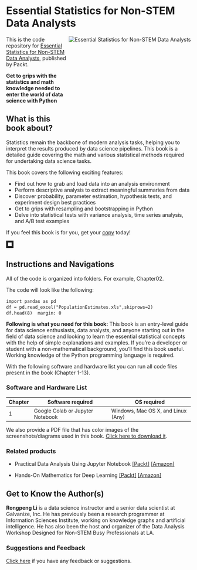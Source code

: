 # Essential Statistics for Non-STEM Data Analysts

<a href="https://www.packtpub.com/product/essential-statistics-for-non-stem-data-analysts/9781838984847"><img src="https://static.packt-cdn.com/products/9781838984847/cover/smaller" alt="Essential Statistics for Non-STEM Data Analysts" height="256px" align="right"></a>

This is the code repository for [Essential Statistics for Non-STEM Data Analysts](https://www.packtpub.com/product/essential-statistics-for-non-stem-data-analysts/9781838984847), published by Packt.

**Get to grips with the statistics and math knowledge needed to enter the world of data science with Python**

## What is this book about?
Statistics remain the backbone of modern analysis tasks, helping you to interpret the results produced by data science pipelines. This book is a detailed guide covering the math and various statistical methods required for undertaking data science tasks.

This book covers the following exciting features: 
* Find out how to grab and load data into an analysis environment
* Perform descriptive analysis to extract meaningful summaries from data
* Discover probability, parameter estimation, hypothesis tests, and experiment design best practices
* Get to grips with resampling and bootstrapping in Python
* Delve into statistical tests with variance analysis, time series analysis, and A/B test examples

If you feel this book is for you, get your [copy](https://www.amazon.com/dp/1838984844) today!

<a href="https://www.packtpub.com/?utm_source=github&utm_medium=banner&utm_campaign=GitHubBanner"><img src="https://raw.githubusercontent.com/PacktPublishing/GitHub/master/GitHub.png" 
alt="https://www.packtpub.com/" border="5" /></a>


## Instructions and Navigations
All of the code is organized into folders. For example, Chapter02.

The code will look like the following:
```
import pandas as pd 
df = pd.read_excel("PopulationEstimates.xls",skiprows=2) 
df.head(8)  margin: 0
```

**Following is what you need for this book:**
This book is an entry-level guide for data science enthusiasts, data analysts, and anyone starting out in the field of data science and looking to learn the essential statistical concepts with the help of simple explanations and examples. If you’re a developer or student with a non-mathematical background, you’ll find this book useful. Working knowledge of the Python programming language is required.

With the following software and hardware list you can run all code files present in the book (Chapter 1-13).

### Software and Hardware List

| Chapter  | Software required                   | OS required                        |
| -------- | ------------------------------------| -----------------------------------|
| 1        | Google Colab or Jupyter Notebook                  | Windows, Mac OS X, and Linux (Any) |



We also provide a PDF file that has color images of the screenshots/diagrams used in this book. [Click here to download it](https://static.packt-cdn.com/downloads/9781838984847_ColorImages.pdf).


### Related products <Other books you may enjoy>
* Practical Data Analysis Using Jupyter Notebook [[Packt]](https://www.packtpub.com/product/practical-data-analysis-using-jupyter-notebook/9781838826031) [[Amazon]](https://www.amazon.com/dp/1838826033)

* Hands-On Mathematics for Deep Learning [[Packt]](https://www.packtpub.com/product/hands-on-mathematics-for-deep-learning/9781838647292) [[Amazon]](https://www.amazon.com/dp/1838647295)

## Get to Know the Author(s)
**Rongpeng Li**
is a data science instructor and a senior data scientist at Galvanize, Inc. He has previously been a research programmer at Information Sciences Institute, working on knowledge graphs and artificial intelligence. He has also been the host and organizer of the Data Analysis Workshop Designed for Non-STEM Busy Professionals at LA.


### Suggestions and Feedback
[Click here](https://docs.google.com/forms/d/e/1FAIpQLSdy7dATC6QmEL81FIUuymZ0Wy9vH1jHkvpY57OiMeKGqib_Ow/viewform) if you have any feedback or suggestions.

